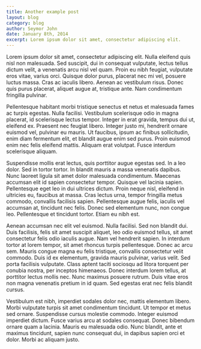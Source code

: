```yaml
---
title: Another example post
layout: blog
category: blog
author: Seymor John
date: January 8th, 2014
excerpt: Lorem ipsum dolor sit amet, consectetur adipiscing elit.
---
```


Lorem ipsum dolor sit amet, consectetur adipiscing elit. Nulla eleifend quis nisl non malesuada. Sed suscipit, dui in consequat vulputate, lectus tellus dictum velit, a venenatis arcu nisl vel quam. Proin eu nibh feugiat, vulputate eros vitae, varius orci. Quisque dolor purus, placerat nec mi vel, posuere luctus massa. Cras ac iaculis libero. Aenean ac vestibulum risus. Donec quis purus placerat, aliquet augue at, tristique ante. Nam condimentum fringilla pulvinar.

Pellentesque habitant morbi tristique senectus et netus et malesuada fames ac turpis egestas. Nulla facilisi. Vestibulum scelerisque odio in magna placerat, id scelerisque lectus tempor. Integer in erat gravida, tempus dui ut, eleifend ex. Praesent nec feugiat libero. Integer justo mi, hendrerit ornare euismod vel, pulvinar eu mauris. Ut faucibus, ipsum ac finibus sollicitudin, enim diam fermentum elit, et blandit augue enim sed purus. Proin euismod enim nec felis eleifend mattis. Aliquam erat volutpat. Fusce interdum scelerisque aliquam.

Suspendisse mollis erat lectus, quis porttitor augue egestas sed. In a leo dolor. Sed in tortor tortor. In blandit mauris a massa venenatis dapibus. Nunc laoreet ligula sit amet dolor malesuada condimentum. Maecenas accumsan elit id sapien consectetur tempor. Quisque vel lacinia sapien. Pellentesque eget leo in dui ultrices dictum. Proin neque nisl, eleifend in ultricies eu, faucibus at massa. Cras lectus urna, tempor fringilla metus commodo, convallis facilisis sapien. Pellentesque augue felis, iaculis vel accumsan at, tincidunt nec felis. Donec sed elementum nunc, non congue leo. Pellentesque et tincidunt tortor. Etiam eu nibh est.

Aenean accumsan nec elit vel euismod. Nulla facilisi. Sed non blandit dui. Duis facilisis, felis sit amet suscipit aliquet, leo odio euismod tellus, sit amet consectetur felis odio iaculis augue. Nam vel hendrerit sapien. In interdum tortor at lorem tempor, sit amet rhoncus turpis pellentesque. Donec ac arcu sem. Mauris congue magna eu felis tristique, convallis consectetur velit commodo. Duis id ex elementum, gravida mauris pulvinar, varius velit. Sed porta facilisis vulputate. Class aptent taciti sociosqu ad litora torquent per conubia nostra, per inceptos himenaeos. Donec interdum lorem tellus, at porttitor lectus mollis nec. Nunc maximus posuere rutrum. Duis vitae eros non magna venenatis pretium in id quam. Sed egestas erat nec felis blandit cursus.

Vestibulum est nibh, imperdiet sodales dolor nec, mattis elementum libero. Morbi vulputate turpis sit amet condimentum tincidunt. Ut tempor et metus sed ornare. Suspendisse cursus molestie commodo. Integer euismod imperdiet dictum. Fusce varius arcu at sodales consequat. Donec bibendum ornare quam a lacinia. Mauris eu malesuada odio. Nunc blandit, ante et maximus tincidunt, sapien nunc consequat dui, in dapibus sapien orci et dolor. Morbi ac aliquam justo.
